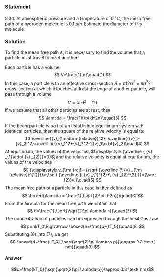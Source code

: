 ###  Statement 

$5.3.1.$ At atmospheric pressure and a temperature of $0 \,^{\circ}C$, the mean free path of a hydrogen molecule is $0.1 ~\mu m$. Estimate the diameter of this molecule. 

### Solution

To find the mean free path $\lambda$, it is necessary to find the volume that a particle must travel to meet another. 

Each particle has a volume $$ V=\frac{1}{n}\quad(1) $$ In this case, a particle with an effective cross-section $S=\pi(2r)^2=\pi d^2$? cross-section at which it touches at least the edge of another particle, will pass through a volume $$ V = \lambda \pi d^2\quad(2) $$ If we assume that all other particles are at rest, then $$ \lambda = \frac{1}{\pi d^2n}\quad(3) $$ If the beam particle is part of an established equilibrium system with identical particles, then the square of the relative velocity is equal to: $$ \overline{{v}_{\mathrm{relative}}^2}=\overline{({v}_1-{v}_2)^2}=\overline{{v}_1^2+{v}_2^2-2{v}_1\cdot{v}_2}\quad(4) $$ At equilibrium, the values of the velocities ${\displaystyle {\overline { {v} _{1}\cdot {v} _{2}}}=0}$, and the relative velocity is equal at equilibrium, the values of the velocities $$ {\displaystyle v_{\rm {rel}}={\sqrt {\overline {\ {v} _{\rm {relative}}^{2}}}}={\sqrt {\overline {\ {v} _{1}^{2}+\ {v} _{2}^{2}}}}={\sqrt {2}}v.}\quad(5) $$ The mean free path of a particle in this case is then defined as $$ \boxed{\lambda = \frac{1}{\sqrt{2}\pi d^2n}}\quad(6) $$ From the formula for the mean free path we obtain that $$ d=\frac{1}{\sqrt{\sqrt{2}\pi \lambda n}}\quad(7) $$ The concentration of particles can be expressed through the Ideal Gas Law $$ p=nkT_0\Rightarrow \boxed{n=\frac{p}{kT_0}}\quad(8) $$ Substituting $(8)$ into $(7)$, we get $$ \boxed{d=\frac{kT_0}{\sqrt{\sqrt{2}\pi \lambda p}}\approx 0.3 \text{ nm}}\quad(9) $$ 

#### Answer

$$d=\frac{kT_0}{\sqrt{\sqrt{2}\pi \lambda p}}\approx 0.3 \text{ nm}$$ 
